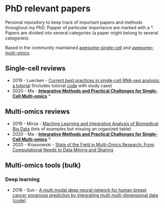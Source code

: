 # PhD relevant papers 
Personal repository to keep track of important papers and methods throughout my PhD. Papper of particular importance are marked with a *. Papers are divided into several categories (a paper might belong to several categories). 

Based in the community maintained [awesome-single-cell](https://github.com/seandavi/awesome-single-cell) and [awesome-multi-omics](https://github.com/mikelove/awesome-multi-omics).


## Single-cell reviews

- 2019 - Luecken - [Current best practices in single-cell RNA-seq analysis: a tutorial](https://doi.org/10.15252/msb.20188746) (Includes tutorial [code](https://github.com/theislab/single-cell-tutorial) with study case)
- 2020 - Ma - **[Integrative Methods and Practical Challenges for Single-Cell Multi-omics](https://doi.org/10.1016/j.tibtech.2020.02.013)** *


## Multi-omics reviews

- 2019 - Mirza - [Machine Learning and Integrative Analysis of Biomedical Big Data](https://doi.org/10.3390/genes10020087) (lots of examples but missing an organized table)
- 2020 - Ma - **[Integrative Methods and Practical Challenges for Single-Cell Multi-omics](https://doi.org/10.1016/j.tibtech.2020.02.013)** *
- 2020 - Krassowski - [State of the Field in Multi-Omics Research: From Computational Needs to Data Mining and Sharing](https://doi.org/10.3389%2Ffgene.2020.610798) 

## Multi-omics tools (bulk)

### Deep learning 

- 2018 - Sun - [A multi modal deep neural network for human breast cancer prognosis prediction by integrating multi multi-dimensional data](https://doi.org/10.1109/TCBB.2018.2806438) [[code](https://github.com/USTC-HIlab/MDNNMD)]
